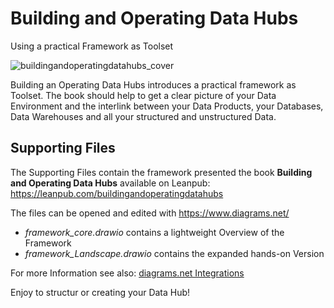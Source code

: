 # Building and Operating Data Hubs
Using a practical Framework as Toolset

![buildingandoperatingdatahubs_cover](https://user-images.githubusercontent.com/16346658/200371769-28e554b4-8165-4f09-822a-7de18d6048c4.jpg)

Building an Operating Data Hubs introduces a practical framework as Toolset. The book should help to get a clear picture of your Data Environment and the interlink between your Data Products, your Databases, Data Warehouses and all your structured and unstructured Data.

## Supporting Files
The Supporting Files contain the framework presented the book **Building and Operating Data Hubs** available on Leanpub: https://leanpub.com/buildingandoperatingdatahubs

The files can be opened and edited with https://www.diagrams.net/

* _framework_core.drawio_ contains a lightweight Overview of the Framework
* _framework_Landscape.drawio_ contains the expanded hands-on Version

For more Information see also: [diagrams.net Integrations](https://www.diagrams.net/integrations)

Enjoy to structur or creating your Data Hub!
